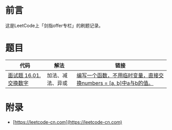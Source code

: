 # 前言

这是LeetCode上「剑指offer专栏」的刷题记录。

# 题目

| 代码 | 解法 | 链接 |
| ---- | ---- | ---- |
| [面试题 16.01. 交换数字](SwapNumbers.java) |  加法、减法、异或 | [编写一个函数，不用临时变量，直接交换numbers = [a, b]中a与b的值。](https://leetcode-cn.com/problems/swap-numbers-lcci/) |

# 附录

 - [https://leetcode-cn.com](https://leetcode-cn.com)
